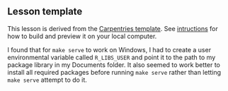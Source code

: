 ## Lesson template

This lesson is derived from the
[Carpentries template](https://github.com/carpentries/lesson-example).
See [intructions](https://carpentries.github.io/lesson-example/setup.html)
for how to build and preview it on your local computer.

I found that for `make serve` to work on Windows, I had to create a user
environmental variable called `R_LIBS_USER` and point it to the path to
my package library in my Documents folder.  It also seemed to work better to
install all required packages before running `make serve` rather than letting
`make serve` attempt to do it.
